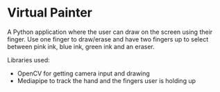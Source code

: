 # Virtual Painter

A Python application where the user can draw on the screen using their finger. Use one finger to draw/erase and have two fingers up to select between pink ink, blue ink, green ink and an eraser.

Libraries used:
- OpenCV for getting camera input and drawing
- Mediapipe to track the hand and the fingers user is holding up
